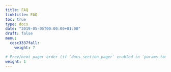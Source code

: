 ```yaml
---
title: FAQ
linktitle: FAQ
toc: true
type: docs
date: "2019-05-05T00:00:00+01:00"
draft: false
menu:
  cosc3337fall:
    weight: 7

# Prev/next pager order (if `docs_section_pager` enabled in `params.toml`)
weight: 1
---
```

